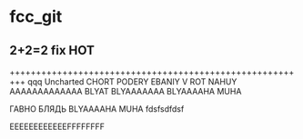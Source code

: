 # fcc_git
2+2=2
fix
HOT
--------------------------
+++++++++++++++++++++++++++++++++++++++++++++++++++++++++
qqq
Uncharted
CHORT PODERY
EBANIY V ROT NAHUY
AAAAAAAAAAAAA BLYAT
BLYAAAAAAA
BLYAAAAHA MUHA



ГАВНО БЛЯДЬ
BLYAAAAHA MUHA
fdsfsdfdsf

EEEEEEEEEEEEFFFFFFFF
